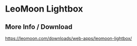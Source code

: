 # LeoMoon Lightbox
## More Info / Download
https://leomoon.com/downloads/web-apps/leomoon-lightbox/
